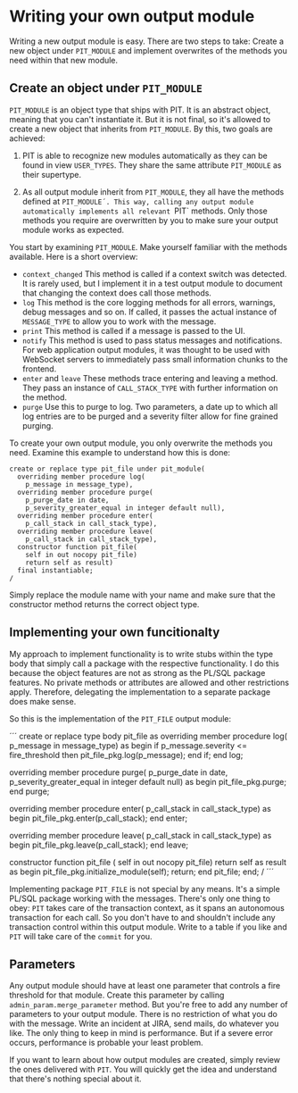 # Writing your own output module

Writing a new output module is easy. There are two steps to take: Create a new object under `PIT_MODULE` and implement overwrites of the methods you need within that new module.

## Create an object under `PIT_MODULE`

`PIT_MODULE` is an object type that ships with PIT. It is an abstract object, meaning that you can't instantiate it. But it is not final, so it's allowed to create a new object that inherits from `PIT_MODULE`. By this, two goals are achieved:

1.  PIT is able to recognize new modules automatically as they can be found in view `USER_TYPES`. They share the same attribute `PIT_MODULE` as their supertype.

2.  As all output module inherit from `PIT_MODULE`, they all have the methods defined at `PIT_MODULE´. This way, calling any output module automatically implements all relevant `PIT` methods. Only those methods you require are overwritten by you to make sure your output module works as expected.

You start by examining `PIT_MODULE`. Make yourself familiar with the methods available. Here is a short overview:
- `context_changed`
This method is called if a context switch was detected. It is rarely used, but I implement it in a test output module to document that changing the context does call those methods.
- `log`
This method is the core logging methods for all errors, warnings, debug messages and so on. If called, it passes the actual instance of `MESSAGE_TYPE` to allow you to work with the message.
- `print`
This method is called if a message is passed to the UI.
- `notify`
This method is used to pass status messages and notifications. For web application output modules, it was thought to be used with WebSocket servers to immediately pass small information chunks to the frontend.
- `enter` and `leave`
These methods trace entering and leaving a method. They pass an instance of `CALL_STACK_TYPE` with further information on the method.
- `purge`
Use this to purge to log. Two parameters, a date up to which all log entries are to be purged and a severity filter allow for fine grained purging.

To create your own output module, you only overwrite the methods you need. Examine this example to understand how this is done:

```
create or replace type pit_file under pit_module(
  overriding member procedure log(
    p_message in message_type),
  overriding member procedure purge(
    p_purge_date in date,
    p_severity_greater_equal in integer default null),
  overriding member procedure enter(
    p_call_stack in call_stack_type),
  overriding member procedure leave(
    p_call_stack in call_stack_type),
  constructor function pit_file(
    self in out nocopy pit_file)
    return self as result)
  final instantiable;
/
```
Simply replace the module name with your name and make sure that the constructor method returns the correct object type.

## Implementing your own funcitionalty

My approach to implement functionality is to write stubs within the type body that simply call a package with the respective functionality. I do this because the object features are not as strong as the PL/SQL package features. No private methods or attributes are allowed and other restrictions apply. Therefore, delegating the implementation to a separate package does make sense.

So this is the implementation of the `PIT_FILE` output module:

´´´
create or replace type body pit_file
as
  overriding member procedure log(
    p_message in message_type)
  as
  begin
    if p_message.severity <= fire_threshold then
      pit_file_pkg.log(p_message);
    end if;
  end log;

  overriding member procedure purge(
    p_purge_date in date,
    p_severity_greater_equal in integer default null)
  as
  begin
    pit_file_pkg.purge;
  end purge;

  overriding member procedure enter(
    p_call_stack in call_stack_type)
  as
  begin
    pit_file_pkg.enter(p_call_stack);
  end enter;

  overriding member procedure leave(
    p_call_stack in call_stack_type)
  as
  begin
    pit_file_pkg.leave(p_call_stack);
  end leave;

  constructor function pit_file (
    self in out nocopy pit_file)
    return self as result
  as
  begin
    pit_file_pkg.initialize_module(self);
    return;
  end pit_file;
end;
/
´´´

Implementing package `PIT_FILE` is not special by any means. It's a simple PL/SQL package working with the messages. There's only one thing to obey: `PIT` takes care of the transaction context, as it spans an autonomous transaction for each call. So you don't have to and shouldn't include any transaction control within this output module. Write to a table if you like and `PIT` will take care of the `commit` for you.

## Parameters

Any output module should have at least one parameter that controls a fire threshold for that module. Create this parameter by calling `admin_param.merge_parameter` method. But you're free to add any number of parameters to your output module. There is no restriction of what you do with the message. Write an incident at JIRA, send mails, do whatever you like. The only thing to keep in mind is performance. But if a severe error occurs, performance is probable your least problem.

If you want to learn about how output modules are created, simply review the ones delivered with `PIT`. You will quickly get the idea and understand that there's nothing special about it.
